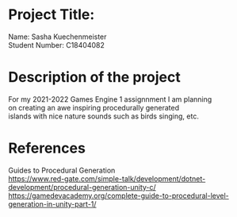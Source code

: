 # Project Title:

Name: Sasha Kuechenmeister <br />
Student Number: C18404082

# Description of the project

For my 2021-2022 Games Engine 1 assignnment I am planning <br />
on creating an awe inspiring procedurally generated <br />
islands with nice nature sounds such as birds singing, etc. <br />

# References
Guides to Procedural Generation <br />
https://www.red-gate.com/simple-talk/development/dotnet-development/procedural-generation-unity-c/
https://gamedevacademy.org/complete-guide-to-procedural-level-generation-in-unity-part-1/
